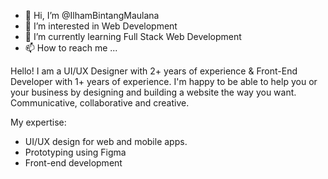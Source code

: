 - 👋 Hi, I’m @IlhamBintangMaulana
- 👀 I’m interested in Web Development
- 🌱 I’m currently learning Full Stack Web Development
- 📫 How to reach me ...

Hello!
I am a UI/UX Designer with 2+ years of experience & Front-End Developer with 1+ years of experience. I'm happy to be able to help you or your business by designing and building a website the way you want.
Communicative, collaborative and creative.

My expertise:
- UI/UX design for web and mobile apps.
- Prototyping using Figma
- Front-end development
